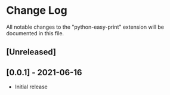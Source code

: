 # Change Log

All notable changes to the "python-easy-print" extension will be documented in this file.

## [Unreleased]

## [0.0.1] - 2021-06-16

- Initial release
